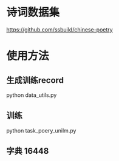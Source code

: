 # 诗词数据集

https://github.com/ssbuild/chinese-poetry

# 使用方法

## 生成训练record

python data_utils.py

## 训练

python task_poery_unilm.py

## 字典 16448